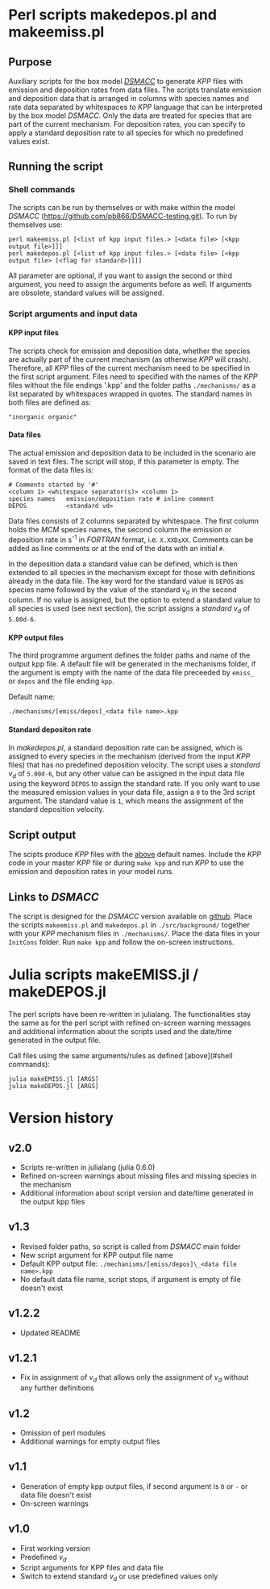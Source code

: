 Perl scripts makedepos.pl and makeemiss.pl
==========================================

Purpose
-------

Auxiliary scripts for the box model
[_DSMACC_](https://github.com/pb866/DSMACC-testing.git) to generate _KPP_ files
with emission and deposition rates from data files. The scripts translate
emission and deposition data that is arranged in columns with species names and
rate data separated by whitespaces to _KPP_ language that can be interpreted by
the box model _DSMACC_. Only the data are treated for species that are part of
the current mechanism. For deposition rates, you can specify to apply a
standard deposition rate to all species for which no predefined values exist.

Running the script
------------------

### Shell commands

The scripts can be run by themselves or with make within the model _DSMACC_
(https://github.com/pb866/DSMACC-testing.git). To run by themselves use:

```
perl makeemiss.pl [<list of kpp input files.> [<data file> [<kpp output file>]]]
perl makedepos.pl [<list of kpp input files.> [<data file> [<kpp output file> [<flag for standard>]]]]
```

All parameter are optional, if you want to assign the second or third
argument, you need to assign the arguments before as well. If arguments
are obsolete, standard values will be assigned.


### Script arguments and input data

#### KPP input files

The scripts check for emission and deposition data, whether the species
are actually part of the current mechanism (as otherwise _KPP_ will crash).
Therefore, all _KPP_ files of the current mechanism need to be specified in the
first script argument. Files need to specified with the names of the _KPP_
files without the file endings '.kpp' and the folder paths `./mechanisms/` as a
list separated by whitespaces wrapped in quotes. The standard names in both
files are defined as:

 ```
"inorganic organic"
```


#### Data files

The actual emission and deposition data to be included in the scenario
are saved in text files. The script will stop, if this parameter is empty.
The format of the data files is:

```shell
# Comments started by '#'
<column 1> <whitespace separator(s)> <column 1>
species names   emission/deposition rate # inline comment
DEPOS           <standard vd>
```

Data files consists of 2 columns separated by whitespace. The first column
holds the _MCM_ species names, the second column the emission or deposition
rate in s<sup>-1</sup> in _FORTRAN_ format, i.e. `X.XXD±XX`. Comments can
be added as line comments or at the end of the data with an initial `#`.

In the deposition data a standard value can be defined, which is then
extended to all species in the mechanism except for those with definitions
already in the data file. The key word for the standard value is `DEPOS`
as species name followed by the value of the standard _v<sub>d</sub>_
in the second column. If no value is assigned, but the option to extend
a standard value to all species is used (see next section), the script
assigns a _standard v<sub>d</sub>_ of `5.00d-6`.


#### KPP output files

The third programme argument defines the folder paths and name of the output kpp
file. A default file will be generated in the mechanisms folder, if the argument
is empty with the name of the data file preceeded by `emiss_` or `depos` and the
file ending `kpp`.

Default name:
```
./mechanisms/[emiss/depos]_<data file name>.kpp
```


#### Standard depositon rate

In _makedepos.pl_, a standard deposition rate can be assigned, which is
assigned to every species in the mechanism (derived from the input _KPP_
files) that has no predefined deposition velocity. The script uses a
_standard v<sub>d</sub>_ of `5.00d-6`, but any other value can be assigned
in the input data file using the keyword `DEPOS` to assign the standard
rate.
If you only want to use the measured emission values in your data file,
assign a `0` to the 3rd script argument. The standard value is `1`, which
means the assignment of the standard deposition velocity.


Script output
-------------

The scipts produce _KPP_ files with the [above](#kpp-output-files) default names.
Include the _KPP_ code in your master _KPP_ file or during `make kpp` and run
_KPP_ to use the emission and deposition rates in your model runs.


Links to _DSMACC_
-----------------

The script is designed for the _DSMACC_ version available on
[github](https://github.com/pb866/DSMACC-testing.git). Place the scripts
`makeemiss.pl` and `makedepos.pl` in `./src/background/` together with
your _KPP_ mechanism files in `./mechanisms/`. Place the data files in your
`InitCons` folder. Run `make kpp` and follow the on-screen instructions.


Julia scripts makeEMISS.jl / makeDEPOS.jl
=========================================

The perl scripts have been re-written in julialang. The functionalities stay the
same as for the perl script with refined on-screen warning messages and additional
information about the scripts used and the date/time generated in the output file.

Call files using the same arguments/rules as defined [above](#shell commands):

```shell
julia makeEMISS.jl [ARGS]
julia makeDEPOS.jl [ARGS]
```



Version history
===============

v2.0
----
- Scripts re-written in julialang (julia 0.6.0)
- Refined on-screen warnings about missing files and missing species in the
  mechanism
- Additional information about script version and date/time generated in the
  output kpp files

v1.3
----
- Revised folder paths, so script is called from _DSMACC_ main folder
- New script argument for KPP output file name
- Default KPP output file: `./mechanisms/[emiss/depos]\_<data file name>.kpp`
- No default data file name, script stops, if argument is empty of file doesn't exist

v1.2.2
------
- Updated README

v1.2.1
------
- Fix in assignment of _v<sub>d</sub>_ that allows only the assignment of
  _v<sub>d</sub>_ without any further definitions

v1.2
----
- Omission of perl modules
- Additional warnings for empty output files

v1.1
----
- Generation of empty kpp output files, if second argument is `0` or `-`
  or data file doesn't exist
- On-screen warnings

v1.0
----
- First working version
- Predefined _v<sub>d</sub>_
- Script arguments for KPP files and data file
- Switch to extend standard _v<sub>d</sub>_ or use predefined values only
